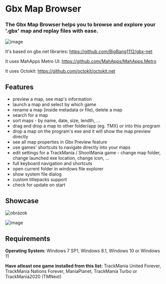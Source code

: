 # Gbx Map Browser
<h3>The Gbx Map Browser helps you to browse and explore your '.gbx' map and replay files with ease.</h3>

![image](https://user-images.githubusercontent.com/74670743/132136258-e1d2ec46-d5bf-40c8-af94-067435d58177.png)


It's based on gbx.net libraries: https://github.com/BigBang1112/gbx-net

It uses MahApps Metro UI: https://github.com/MahApps/MahApps.Metro

It uses Octokit: https://github.com/octokit/octokit.net


<h2>Features</h2>

- preview a map, see map's information
- launch a map and select by which game
- rename a map (inside metadata or file), delete a map
- search for a map
- sort maps - by name, date, size, lendth, ...
- drag and drop a map to other folder/app (eg. TMX) or into this program
- drop a map on the program's exe and it will show the map preview directly
- see all map properties in Gbx Preview feature
- use games' shortcuts to navigate directly into your maps
- edit settings for a TrackMania / ShootMania game - change map folder, change launched exe location, change icon, ...
- full keyboard navigation and shortcuts
- open current folder in windows file explorer
- show system file dialog
- custom titlepacks support
- check for update on start

<h2>Showcase</h2>

![obrázok](https://user-images.githubusercontent.com/74670743/184122122-627564dd-ee62-4152-85eb-909bd8795a3d.png)

![image](https://user-images.githubusercontent.com/74670743/193781905-579c74fb-d20b-44cf-adde-f04f808fb923.png)


<h2>Requirements</h2>

**Operating System:** Windows 7 SP1, Windows 8.1, Windows 10 or Windows 11

**Have atleast one game installed from this list:** TrackMania United Forever, TrackMania Nations Forever, ManiaPlanet, TrackMania Turbo or TrackMania2020 (TMNext)
